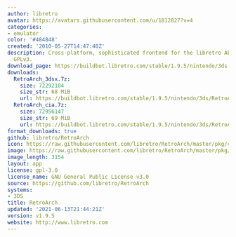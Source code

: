 ```yaml
---
author: libretro
avatar: https://avatars.githubusercontent.com/u/1812827?v=4
categories:
- emulator
color: '#484848'
created: '2010-05-27T14:47:40Z'
description: Cross-platform, sophisticated frontend for the libretro API. Licensed
  GPLv3.
download_page: https://buildbot.libretro.com/stable/1.9.5/nintendo/3ds
downloads:
  RetroArch_3dsx.7z:
    size: 72292104
    size_str: 68 MiB
    url: https://buildbot.libretro.com/stable/1.9.5/nintendo/3ds/RetroArch_3dsx.7z
  RetroArch_cia.7z:
    size: 72956147
    size_str: 69 MiB
    url: https://buildbot.libretro.com/stable/1.9.5/nintendo/3ds/RetroArch_cia.7z
format_downloads: true
github: libretro/RetroArch
icon: https://raw.githubusercontent.com/libretro/RetroArch/master/pkg/ctr/assets/default.png
image: https://raw.githubusercontent.com/libretro/RetroArch/master/pkg/ctr/assets/libretro_banner.png
image_length: 3154
layout: app
license: gpl-3.0
license_name: GNU General Public License v3.0
source: https://github.com/libretro/RetroArch
systems:
- 3DS
title: RetroArch
updated: '2021-06-13T21:44:21Z'
version: v1.9.5
website: http://www.libretro.com
---
```

